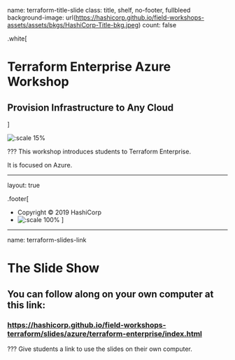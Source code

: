 name: terraform-title-slide
class: title, shelf, no-footer, fullbleed
background-image: url(https://hashicorp.github.io/field-workshops-assets/assets/bkgs/HashiCorp-Title-bkg.jpeg)
count: false

.white[
# Terraform Enterprise Azure Workshop
## Provision Infrastructure to Any Cloud
]

![:scale 15%](https://hashicorp.github.io/field-workshops-assets/assets/logos/logo_terraform.png)

???
This workshop introduces students to Terraform Enterprise.

It is focused on Azure.

---
layout: true

.footer[
- Copyright © 2019 HashiCorp
- ![:scale 100%](https://hashicorp.github.io/field-workshops-assets/assets/logos/HashiCorp_Icon_Black.svg)
]

---
name: terraform-slides-link
# The Slide Show
## You can follow along on your own computer at this link:
### https://hashicorp.github.io/field-workshops-terraform/slides/azure/terraform-enterprise/index.html

???
Give students a link to use the slides on their own computer.
